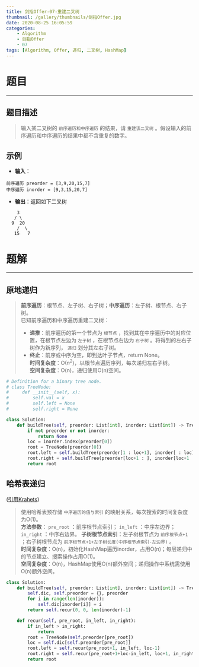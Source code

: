 ```yaml
---
title: 剑指Offer-07-重建二叉树
thumbnail: /gallery/thumbnails/剑指Offer.jpg
date: 2020-08-25 16:05:59
categories:
    - Algorithm  
    - 剑指Offer  
    - 07
tags: [Algorithm, Offer, 递归, 二叉树, HashMap]
---
```


# 题目
---
## 题目描述
> 输入某二叉树的 `前序遍历和中序遍历` 的结果，请 `重建该二叉树` 。假设输入的前序遍历和中序遍历的结果中都不含重复的数字。
<!-- more -->

## 示例
- **输入**： 
``` 
前序遍历 preorder = [3,9,20,15,7]  
中序遍历 inorder = [9,3,15,20,7]
```

- **输出**：返回如下二叉树
```
    3  
   / \  
  9  20  
    /  \  
   15   7
```

# 题解
---
## 原地递归
> **前序遍历**：根节点、左子树、右子树；**中序遍历**：左子树、根节点、右子树。  
> 已知前序遍历和中序遍历重建二叉树：
> - **递推**：前序遍历的第一个节点为 `根节点` ，找到其在中序遍历中的对应位置，在根节点左边为 `左子树` ，在根节点右边为 `右子树` 。将得到的左右子树作为新序列， `递归` 划分其左右子树。  
> - **终止**：前序或中序为空，即到达叶子节点，return None。  
> **时间复杂度**：O($n^2$)，以根节点遍历序列，每次递归左右子树。  
> **空间复杂度**：O(n)，递归使用O(n)空间。

```python
# Definition for a binary tree node.
# class TreeNode:
#     def __init__(self, x):
#         self.val = x
#         self.left = None
#         self.right = None

class Solution:
    def buildTree(self, preorder: List[int], inorder: List[int]) -> TreeNode:
        if not preorder or not inorder:
            return None
        loc = inorder.index(preorder[0])
        root = TreeNode(preorder[0])
        root.left = self.buildTree(preorder[1 : loc+1], inorder[ : loc])
        root.right = self.buildTree(preorder[loc+1 : ], inorder[loc+1 : ])
        return root
```

## 哈希表递归
([引用Krahets](https://leetcode-cn.com/problems/zhong-jian-er-cha-shu-lcof/solution/mian-shi-ti-07-zhong-jian-er-cha-shu-di-gui-fa-qin/))
> 使用哈希表预存储 `中序遍历的值与索引` 的映射关系，每次搜索的时间复杂度为O(1)。  
> **方法参数**： `pre_root` ：前序根节点索引； `in_left` ：中序左边界； `in_right` ：中序右边界。
> **子树根节点索引**：左子树根节点为 `前序根节点+1` ；右子树根节点为 `前序根节点+1+左子树长度(中序根节点索引-左边界)` 。  
> **时间复杂度**：O(n)，初始化HashMap遍历inorder，占用O(n)；每层递归中的节点建立、搜索操作占用O(1)。  
> **空间复杂度**：O(n)，HashMap使用O(n)额外空间；递归操作中系统需使用O(n)额外空间。  

```python
class Solution:
    def buildTree(self, preorder: List[int], inorder: List[int]) -> TreeNode:
        self.dic, self.preorder = {}, preorder
        for i in range(len(inorder)):
            self.dic[inorder[i]] = i
        return self.recur(0, 0, len(inorder)-1)

    def recur(self, pre_root, in_left, in_right):
        if in_left > in_right: 
            return
        root = TreeNode(self.preorder[pre_root])
        loc = self.dic[self.preorder[pre_root]]
        root.left = self.recur(pre_root+1, in_left, loc-1)
        root.right = self.recur(pre_root+1+loc-in_left, loc+1, in_right)
        return root
```

